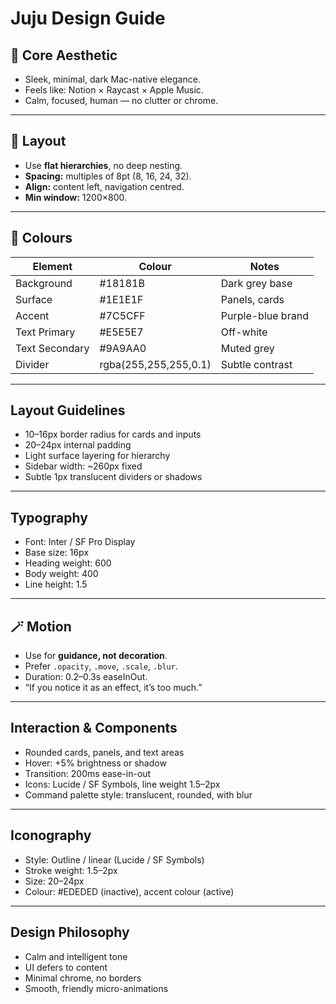 # Juju Design Guide

## 🎨 Core Aesthetic
- Sleek, minimal, dark Mac-native elegance.
- Feels like: Notion × Raycast × Apple Music.
- Calm, focused, human — no clutter or chrome.

---

## 🧱 Layout
- Use **flat hierarchies**, no deep nesting.
- **Spacing:** multiples of 8pt (8, 16, 24, 32).
- **Align:** content left, navigation centred.
- **Min window:** 1200×800.

---

## 🌈 Colours
| Element | Colour | Notes |
|----------|---------|-------|
| Background | #18181B | Dark grey base |
| Surface | #1E1E1F | Panels, cards |
| Accent | #7C5CFF | Purple-blue brand |
| Text Primary | #E5E5E7 | Off-white |
| Text Secondary | #9A9AA0 | Muted grey |
| Divider | rgba(255,255,255,0.1) | Subtle contrast |

---

## Layout Guidelines
- 10–16px border radius for cards and inputs
- 20–24px internal padding
- Light surface layering for hierarchy
- Sidebar width: ~260px fixed
- Subtle 1px translucent dividers or shadows

---

## Typography
- Font: Inter / SF Pro Display
- Base size: 16px
- Heading weight: 600
- Body weight: 400
- Line height: 1.5

---

## 🪄 Motion
- Use for **guidance, not decoration**.
- Prefer `.opacity`, `.move`, `.scale`, `.blur`.
- Duration: 0.2–0.3s easeInOut.
- “If you notice it as an effect, it’s too much.”

---

## Interaction & Components
- Rounded cards, panels, and text areas
- Hover: +5% brightness or shadow
- Transition: 200ms ease-in-out
- Icons: Lucide / SF Symbols, line weight 1.5–2px
- Command palette style: translucent, rounded, with blur

---

## Iconography
- Style: Outline / linear (Lucide / SF Symbols)
- Stroke weight: 1.5–2px
- Size: 20–24px
- Colour: #EDEDED (inactive), accent colour (active)

---

## Design Philosophy
- Calm and intelligent tone
- UI defers to content
- Minimal chrome, no borders
- Smooth, friendly micro-animations
